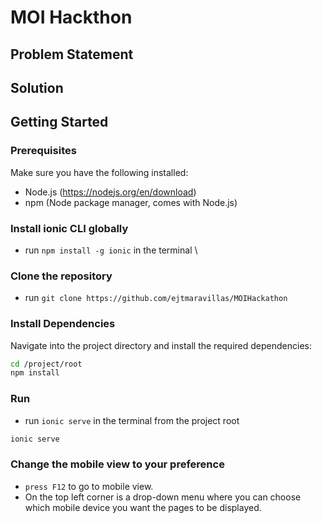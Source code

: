# MOI Hackthon

## Problem Statement

## Solution

## Getting Started

### Prerequisites
Make sure you have the following installed:

- Node.js (https://nodejs.org/en/download)
- npm (Node package manager, comes with Node.js)

### Install ionic CLI globally

- run `npm install -g ionic` in the terminal \

### Clone the repository

- run `git clone https://github.com/ejtmaravillas/MOIHackathon`

### Install Dependencies

Navigate into the project directory and install the required dependencies:

```bash
cd /project/root
npm install
```

### Run

- run `ionic serve` in the terminal from the project root

```bash
ionic serve
```

### Change the mobile view to your preference

- `press F12` to go to mobile view.
- On the top left corner is a drop-down menu where you can choose which mobile device you want the pages to be displayed.

